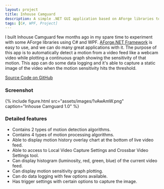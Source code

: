 ```yaml
---
layout: project
title: Inhouse Camguard
description: A simple .NET GUI application based on AForge libraries to analyze motion, capture image and perform data logging from a live webcam feed.
tags: [C#, WPF, Project]
---
```


I built Inhouse Camguard few months ago in my spare time to experiment with some AForge libraries using C# and WPF. [AForge.NET Framework](http://www.aforgenet.com/framework/) is easy to use, and we can do many great applications with it. The purpose of this app is to automatically detect a motion from a video feed like a webcam video while plotting a continuous graph showing the sensitivity of that motion. This app can do some data logging and it's able to capture a static image of the video when the motion sensitivity hits the threshold.

<a href="https://github.com/heiswayi/inhousecamguard" class="button big">Source Code on GitHub</a>



### Screenshot

{% include figure.html src="assets/images/1vAwAmW.png" caption="Inhouse Camguard 1.0" %}



### Detailed features

- Contains 2 types of motion detection algorithms.
- Contains 4 types of motion processing algorithms.
- Able to display motion history overlay chart at the bottom of live video feed.
- Able to access to Local Video Capture Settings and Crossbar Video Settings tool.
- Can display histogram (luminosity, red, green, blue) of the current video feed.
- Can display motion sensitivity graph plotting.
- Can do data logging with few options available.
- Has trigger settings with certain options to capture the image.